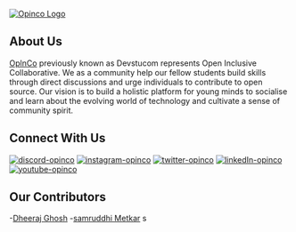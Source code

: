 [![Opinco Logo](profile/opinco.jpg)](https://opinco.vercel.app/)

## About Us
[OplnCo](https://opinco.vercel.app/) previously known as Devstucom represents Open Inclusive Collaborative. We as a community help our fellow students build skills
through direct discussions and urge individuals to contribute to open source. Our vision is to build a holistic platform for young minds to socialise and
learn about the evolving world of technology and cultivate a sense of community spirit.

## Connect With Us
[![discord-opinco](https://img.shields.io/badge/-Discord-black?style=flat-square&logo=Discord)](https://discord.gg/uG3KwXkgfG)
[![instagram-opinco](https://img.shields.io/badge/-Instagram-black?style=flat-square&logo=Instagram)](https://www.instagram.com/opincocommunity/)
[![twitter-opinco](https://img.shields.io/badge/-Twitter-black?style=flat-square&logo=Twitter)](https://twitter.com/opincocommunity)
[![linkedIn-opinco](https://img.shields.io/badge/-LinkedIn-black?style=flat-square&logo=LinkedIn)](https://www.linkedin.com/company/opincocommunity/)
[![youtube-opinco](https://img.shields.io/badge/-YouTube-black?style=flat-square&logo=YouTube)](https://www.youtube.com/c/OpInCoCommunity)

## Our Contributors 
-[Dheeraj Ghosh](https://github.com/dj107)
-[samruddhi Metkar](https://github.com/sam-fdfd)
s
